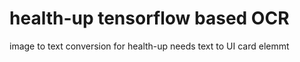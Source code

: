# health-up tensorflow based OCR
image to text conversion for health-up
needs text to UI card elemmt

